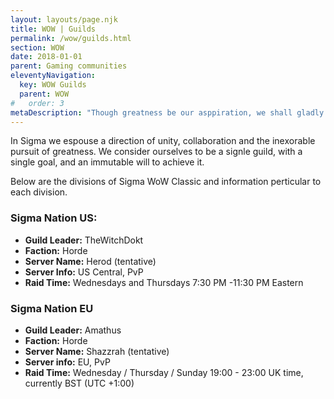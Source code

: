 ```yaml
---
layout: layouts/page.njk
title: WOW | Guilds
permalink: /wow/guilds.html
section: WOW
date: 2018-01-01
parent: Gaming communities
eleventyNavigation:
  key: WOW Guilds
  parent: WOW
#   order: 3
metaDescription: "Though greatness be our asppiration, we shall gladly settle on conquest until our destiny is revealed."
---
```



In Sigma we espouse a direction of unity, collaboration and the inexorable pursuit of greatness. We consider ourselves to be a signle guild, with a single goal, and an immutable will to achieve it.

Below are the divisions of Sigma WoW Classic and information perticular to each division.

### Sigma Nation US:
- **Guild Leader:** TheWitchDokt
- **Faction:** Horde
- **Server Name:** Herod (tentative)
- **Server Info:** US Central, PvP
- **Raid Time:** Wednesdays and Thursdays 7:30 PM -11:30 PM Eastern


### Sigma Nation EU
- **Guild Leader:** Amathus
- **Faction:** Horde
- **Server Name:** Shazzrah (tentative)
- **Server info:**  EU, PvP
- **Raid Time:** Wednesday / Thursday / Sunday 19:00 - 23:00 UK time, currently BST (UTC +1:00)   
